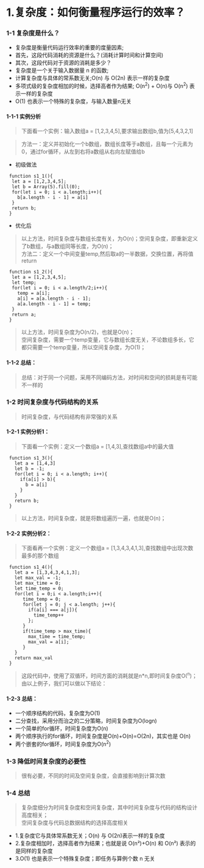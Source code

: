 # 1.复杂度：如何衡量程序运行的效率？

### 1-1 复杂度是什么？

 - 复杂度是衡量代码运行效率的重要的度量因素;
 - 首先，这段代码消耗的资源是什么？(消耗计算时间和计算空间)
 - 其次，这段代码对于资源的消耗是多少？
 - 复杂度是一个关于输入数据量 n 的函数;
 - 计算复杂度与具体的常系数无关;O(n) 与 O(2n) 表示一样的复杂度
 - 多项式级的复杂度相加的时候，选择高者作为结果; O(n<sup>2</sup>) + O(n)与 O(n<sup>2</sup>) 表示一样的复杂度
 -  O(1) 也表示一个特殊的复杂度，与输入数量n无关<br/>


#### 1-1-1 实例分析

> 下面看一个实例：输入数组a = [1,2,3,4,5],要求输出数组b,值为[5,4,3,2,1]<br/>

> 方法一：定义并初始化一个b数组，数组长度等于a数组，且每一个元素为0，通过for循环，从左到右将a数组从右向左赋值给b<br/>

- 初级做法

```
 function s1_1(){
  let a = [1,2,3,4,5];
  let b = Array(5).fill(0);
  for(let i = 0; i < a.length;i++){
    b[a.length - i - 1] = a[i]
  }
  return b;
 }
```
- 优化后

> 以上方法，时间复杂度与数组长度有关，为O(n)；空间复杂度，即重新定义了b数组，与a数组同等长度，为O(n)；<br/>
> 方法二：定义一个中间变量temp,然后取a的一半数据，交换位置，再将值return<br/>

```
 function s1_2(){
  let a = [1,2,3,4,5];
  let temp;
  for(let i = 0; i < a.length/2;i++){
    temp = a[i];
    a[i] = a[a.length - i - 1];
    a[a.length - i - 1] = temp;
  }
  return a;
 }
```


> 以上方法，时间复杂度为O(n/2)，也就是O(n)；<br/>
>空间复杂度，需要一个temp变量，它与数组长度无关，不论数组多长，它都只需要一个temp变量，所以空间复杂度，为O(1)；<br/>

#### 1-1-2 总结：
>总结：对于同一个问题，采用不同编码方法，对时间和空间的损耗是有可能不一样的</b>



### 1-2 时间复杂度与代码结构的关系

>时间复杂度，与代码结构有非常强的关系<br/>

#### 1-2-1 实例分析1：

> 下面看一个实例：定义一个数组a = [1,4,3],查找数组a中的最大值<br/>

```
 function s1_3(){
   let a = [1,4,3]
   let b = -1;
   for(let i = 0; i < a.length; i++){
     if(a[i] > b){
       b = a[i]
     }
   }
   return b;
 }
```

> 以上方法，时间复杂度，就是将数组遍历一遍，也就是O(n)；<br/>

#### 1-2-2 实例分析2：

> 下面看再一个实例：定义一个数组a = [1,3,4,3,4,1,3],查找数组中出现次数最多的那个数组<br/>

```
 function s1_4(){
   let a = [1,3,4,3,4,1,3];
   let max_val = -1;
   let max_time = 0;
   let time_temp = 0;
   for(let i = 0;i < a.length;i++){
      time_temp = 0;
      for(let j = 0; j < a.length; j++){
        if(a[i] === a[j]){
          time_temp++
        };
      }
      if(time_temp > max_time){
        max_time = time_temp;
        max_val = a[i];
      }
   }
   return max_val
 }
```

> 这段代码中，使用了双循环，时间方面的消耗就是n*n,即时间复杂度O(<sup>n</sup>)；<br/>
>由以上例子，我们可以做以下结论：<br/>

#### 1-2-3 总结：

 - 一个顺序结构的代码，复杂度为O(1)
 - 二分查找，采用分而治之的二分策略，时间复杂度为O(logn)
 - 一个简单的for循环，时间复杂度为O(n)
 - 两个顺序执行的for循环，时间复杂度是O(n)+O(n)=O(2n)，其实也是 O(n)
 - 两个嵌套的for循环，时间复杂度为O(n<sup>2</sup>)


### 1-3 降低时间复杂度的必要性

> 很有必要，不同的时间及空间复杂度，会直接影响到计算次数

### 1-4 总结

> 复杂度细分为时间复杂度和空间复杂度，其中时间复杂度与代码的结构设计高度相关；<br/>
> 空间复杂度与代码总数据结构的选择高度相关<br/>

 - 1.复杂度它与具体常系数无关；O(n) 与 O(2n)表示一样的复杂度
 - 2.复杂度相加时，选择高者作为结果；也就是说 O(n²)+O(n) 和 O(n²) 表示的是同样的复杂度
 - 3.O(1) 也是表示一个特殊复杂度；即任务与算例个数 n 无关

 
